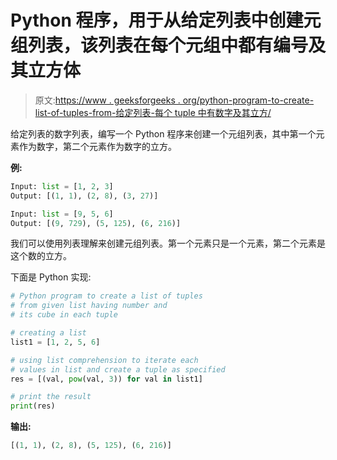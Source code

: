 # Python 程序，用于从给定列表中创建元组列表，该列表在每个元组中都有编号及其立方体

> 原文:[https://www . geeksforgeeks . org/python-program-to-create-list-of-tuples-from-给定列表-每个 tuple 中有数字及其立方/](https://www.geeksforgeeks.org/python-program-to-create-a-list-of-tuples-from-given-list-having-number-and-its-cube-in-each-tuple/)

给定列表的数字列表，编写一个 Python 程序来创建一个元组列表，其中第一个元素作为数字，第二个元素作为数字的立方。

**例:**

```py
Input: list = [1, 2, 3]
Output: [(1, 1), (2, 8), (3, 27)]

Input: list = [9, 5, 6]
Output: [(9, 729), (5, 125), (6, 216)]
```

我们可以使用列表理解来创建元组列表。第一个元素只是一个元素，第二个元素是这个数的立方。

下面是 Python 实现:

```py
# Python program to create a list of tuples
# from given list having number and
# its cube in each tuple

# creating a list
list1 = [1, 2, 5, 6]

# using list comprehension to iterate each
# values in list and create a tuple as specified
res = [(val, pow(val, 3)) for val in list1]

# print the result
print(res)
```

**输出:**

```py
[(1, 1), (2, 8), (5, 125), (6, 216)]
```